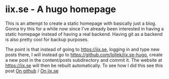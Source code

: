 
# iix.se - A hugo homepage

This is an attempt to create a static homepage with basically just a blog. Gonna try this for a while now since I've already been interested in having a static homepage instead of having a real backend. Having git as a backend is also pretty cool for backup purposes.

The point is that instead of going to https://iix.se, logging in and type new posts there, I will instead go to https://github.com/lollek/iix.se-hugo, create a new post in the content/posts subdirectory and commit it. The website at https://iix.se will then be rebuilt automatically. To see how I did this see this post [On github](content/posts/134.md) / [On iix.se](https://iix.se/posts/134/)
